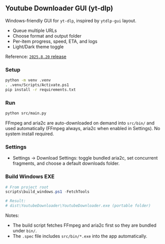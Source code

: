 ## Youtube Downloader GUI (yt-dlp)

Windows-friendly GUI for `yt-dlp`, inspired by `ytdlp-gui` layout.

- Queue multiple URLs
- Choose format and output folder
- Per-item progress, speed, ETA, and logs
- Light/Dark theme toggle

Reference: [`2025.8.20` release](https://github.com/aliencaocao/ytdlp-gui/releases/tag/2025.8.20)

### Setup

```bash
python -m venv .venv
. .venv/Scripts/Activate.ps1
pip install -r requirements.txt
```

### Run

```bash
python src/main.py
```

FFmpeg and aria2c are auto-downloaded on demand into `src/bin/` and used automatically (FFmpeg always, aria2c when enabled in Settings). No system install required.

### Settings

- Settings -> Download Settings: toggle bundled aria2c, set concurrent fragments, and choose a default downloads folder.

### Build Windows EXE

```powershell
# From project root
scripts\build_windows.ps1 -FetchTools

# Result:
# dist\YoutubeDownloader\YoutubeDownloader.exe (portable folder)
```

Notes:
- The build script fetches FFmpeg and aria2c first so they are bundled under `bin/`.
- The `.spec` file includes `src/bin/*.exe` into the app automatically.

